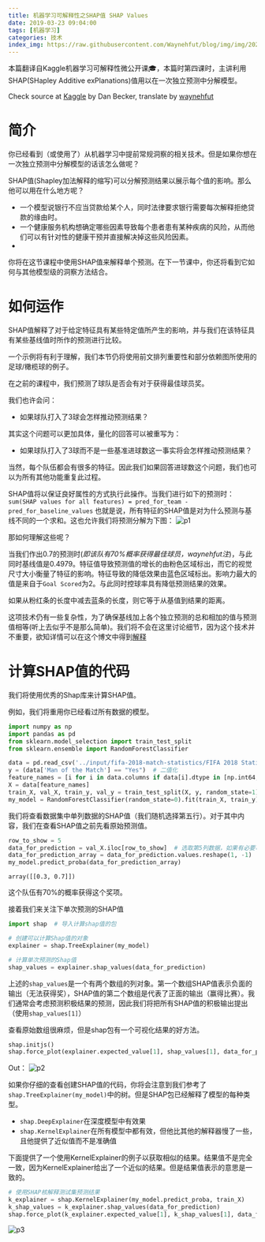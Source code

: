 ```yaml
---
title: 机器学习可解释性之SHAP值 SHAP Values
date: 2019-03-23 09:04:00
tags: [机器学习]
categories: 技术
index_img: https://raw.githubusercontent.com/Waynehfut/blog/img/img/20220722173741.png
---
```


本篇翻译自Kaggle机器学习可解释性微公开课🎓，本篇时第四课时，主讲利用SHAP(SHapley Additive exPlanations)值用以在一次独立预测中分解模型。

<!-- more -->
Check source at [Kaggle](https://www.kaggle.com/learn/machine-learning-explainability) by Dan Becker, translate by [waynehfut](https://waynehfut.com/)

# 简介

你已经看到（或使用了）从机器学习中提前常规洞察的相关技术。但是如果你想在一次独立预测中分解模型的话该怎么做呢？

SHAP值(Shapley加法解释的缩写)可以分解预测结果以展示每个值的影响。那么他可以用在什么地方呢？

- 一个模型说银行不应当贷款给某个人，同时法律要求银行需要每次解释拒绝贷款的缘由时。
- 一个健康服务机构想确定哪些因素导致每个患者患有某种疾病的风险，从而他们可以有针对性的健康干预并直接解决掉这些风险因素。
- 

你将在这节课程中使用SHAP值来解释单个预测。在下一节课中，你还将看到它如何与其他模型级的洞察方法结合。

# 如何运作

SHAP值解释了对于给定特征具有某些特定值所产生的影响，并与我们在该特征具有某些基线值时所作的预测进行比较。

一个示例将有利于理解，我们本节仍将使用前文排列重要性和部分依赖图所使用的足球/橄榄球的例子。

在之前的课程中，我们预测了球队是否会有对于获得最佳球员奖。

我们也许会问：

- 如果球队打入了3球会怎样推动预测结果？

其实这个问题可以更加具体，量化的回答可以被重写为：

- 如果球队打入了3球而不是一些基准进球数这一事实将会怎样推动预测结果？

当然，每个队伍都会有很多的特征。因此我们如果回答进球数这个问题，我们也可以为所有其他功能重复此过程。

SHAP值将以保证良好属性的方式执行此操作。当我们进行如下的预测时：
`sum(SHAP values for all features) = pred_for_team - pred_for_baseline_values`
也就是说，所有特征的SHAP值是对为什么预测与基线不同的一个求和。这也允许我们将预测分解为下图：
![p1](p1.png)

那如何理解这些呢？

当我们作出0.7的预测时(*即该队有70%概率获得最佳球员，waynehfut注*)，与此同时基线值是0.4979。特征值导致预测值的增长的由粉色区域标出，而它的视觉尺寸大小衡量了特征的影响。特征导致的降低效果由蓝色区域标出。影响力最大的值是来自于`Goal Scored`为2。与此同时控球率具有降低预测结果的效果。

如果从粉红条的长度中减去蓝条的长度，则它等于从基值到结果的距离。

这项技术仍有一些复杂性，为了确保基线加上各个独立预测的总和相加的值与预测值相等(听上去似乎不是那么简单)。我们将不会在这里讨论细节，因为这个技术并不重要，欲知详情可以在这个博文中得到[解释](https://towardsdatascience.com/one-feature-attribution-method-to-supposedly-rule-them-all-shapley-values-f3e04534983d)

# 计算SHAP值的代码

我们将使用优秀的Shap库来计算SHAP值。

例如，我们将重用你已经看过所有数据的模型。

```python
import numpy as np
import pandas as pd
from sklearn.model_selection import train_test_split
from sklearn.ensemble import RandomForestClassifier

data = pd.read_csv('../input/fifa-2018-match-statistics/FIFA 2018 Statistics.csv')
y = (data['Man of the Match'] == "Yes")  # 二值化
feature_names = [i for i in data.columns if data[i].dtype in [np.int64, np.int64]]
X = data[feature_names]
train_X, val_X, train_y, val_y = train_test_split(X, y, random_state=1)
my_model = RandomForestClassifier(random_state=0).fit(train_X, train_y)
```

我们将查看数据集中单列数据的SHAP值（我们随机选择第五行）。对于其中内容，我们在查看SHAP值之前先看原始预测值。

```python
row_to_show = 5
data_for_prediction = val_X.iloc[row_to_show]  # 选取第5列数据，如果有必要可以全选
data_for_prediction_array = data_for_prediction.values.reshape(1, -1)
my_model.predict_proba(data_for_prediction_array)
```
`array([[0.3, 0.7]])`

这个队伍有70%的概率获得这个奖项。

接着我们来关注下单次预测的SHAP值

```python
import shap  # 导入计算shap值的包

# 创建可以计算Shap值的对象
explainer = shap.TreeExplainer(my_model)

# 计算单次预测的Shap值
shap_values = explainer.shap_values(data_for_prediction)
```
上述的`shap_values`是一个有两个数组的列对象。第一个数组SHAP值表示负面的输出（无法获得奖），SHAP值的第二个数组是代表了正面的输出（赢得比赛）。我们通常会考虑预测积极结果的预测，因此我们将把所有SHAP值的积极输出提出（使用`shap_values[1]`）

查看原始数组很麻烦，但是shap包有一个可视化结果的好方法。

```python
shap.initjs()
shap.force_plot(explainer.expected_value[1], shap_values[1], data_for_prediction)
```
Out：
![p2](p2.png)

如果你仔细的查看创建SHAP值的代码，你将会注意到我们参考了`shap.TreeExplainer(my_model)`中的树。但是SHAP包已经解释了模型的每种类型。

- `shap.DeepExplainer`在深度模型中有效果
- `shap.KernelExplainer`在所有模型中都有效，但他比其他的解释器慢了一些，且他提供了近似值而不是准确值

下面提供了一个使用KernelExplainer的例子以获取相似的结果。结果值不是完全一致，因为KernelExplainer给出了一个近似的结果。但是结果值表示的意思是一致的。

```python
# 使用SHAP核解释测试集预测结果
k_explainer = shap.KernelExplainer(my_model.predict_proba, train_X)
k_shap_values = k_explainer.shap_values(data_for_prediction)
shap.force_plot(k_explainer.expected_value[1], k_shap_values[1], data_for_prediction)
```
![p3](p3.png)